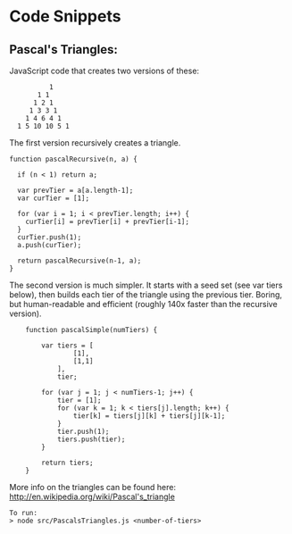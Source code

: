 Code Snippets
===========================

Pascal's Triangles:
---------------------------

JavaScript code that creates two versions of these:

 		      1
 	       1 1
 	      1 2 1
 	     1 3 3 1
 	    1 4 6 4 1
 	  1 5 10 10 5 1

The first version recursively creates a triangle. 

    function pascalRecursive(n, a) {

      if (n < 1) return a;

      var prevTier = a[a.length-1];
      var curTier = [1];

      for (var i = 1; i < prevTier.length; i++) {
        curTier[i] = prevTier[i] + prevTier[i-1];
      }
      curTier.push(1);
      a.push(curTier);

      return pascalRecursive(n-1, a);
    }
        
The second version is much simpler. It starts with a seed set (see var tiers below), then builds each tier of the triangle using the previous tier. Boring, but human-readable and efficient (roughly 140x faster than the recursive version).

		function pascalSimple(numTiers) {

			var tiers = [
					[1],
					[1,1]
				],
				tier;

			for (var j = 1; j < numTiers-1; j++) {
				tier = [1];
				for (var k = 1; k < tiers[j].length; k++) {
					tier[k] = tiers[j][k] + tiers[j][k-1];
				}
				tier.push(1);
				tiers.push(tier);
			}

			return tiers;
		}

More info on the triangles can be found here: http://en.wikipedia.org/wiki/Pascal's_triangle

	To run:
	> node src/PascalsTriangles.js <number-of-tiers>